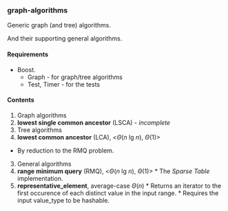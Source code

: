 ### graph-algorithms

Generic graph (and tree) algorithms.

And their supporting general algorithms.

#### Requirements
* Boost.
  * Graph       - for graph/tree algorithms
  * Test, Timer - for the tests

#### Contents
1. Graph algorithms
  1. **lowest single common ancestor** (LSCA) - *incomplete*
2. Tree algorithms
 1. **lowest common ancestor** (LCA), <*Θ*(*n* lg *n*), *Θ*(1)>
   * By reduction to the RMQ problem.
3. General algorithms
  1. **range minimum query** (RMQ), <*Θ*(*n* lg *n*), *Θ*(1)>
    * The *Sparse Table* implementation.
  2. **representative_element**, average-case *Θ*(*n*)
    * Returns an iterator to the first occurence of each distinct value in the input range.
    * Requires the input value_type to be hashable.
